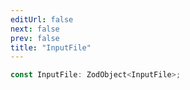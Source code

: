 ```yaml
---
editUrl: false
next: false
prev: false
title: "InputFile"
---
```


```ts
const InputFile: ZodObject<InputFile>;
```
